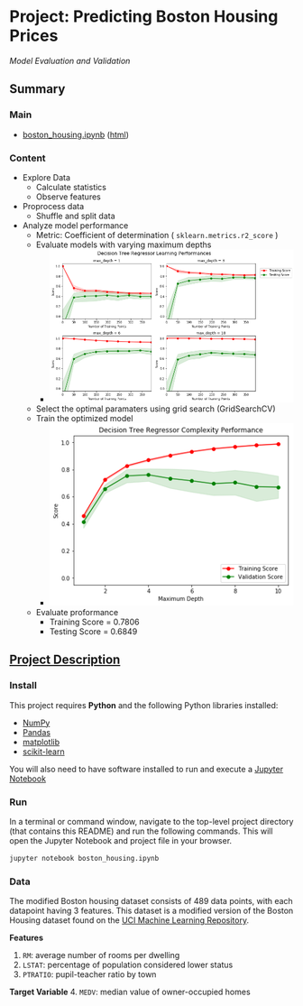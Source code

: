 
# Project: Predicting Boston Housing Prices
*Model Evaluation and Validation*

## Summary
### Main
- [boston_housing.ipynb](boston_housing.ipynb) ([html](others/boston_housing.html))

### Content
- Explore Data
  -  Calculate statistics
  -  Observe features
- Proprocess data
  - Shuffle and split data
- Analyze model performance
  - Metric:  Coefficient of determination ( `sklearn.metrics.r2_score` )
  - Evaluate models with varying maximum depths
    - ![1-Evaluate-models.png](others/images/1-Evaluate-models.png)
  - Select the optimal paramaters using  grid search (GridSearchCV)
  - Train the optimized model
    - ![2-Learning-curve.png](others/images/2-Learning-curve.png)
  - Evaluate proformance
    - Training Score =  0.7806
    - Testing Score = 0.6849

## [Project Description](others/project_description.md)
### Install
This project requires **Python** and the following Python libraries installed:

- [NumPy](http://www.numpy.org/)
- [Pandas](http://pandas.pydata.org/)
- [matplotlib](http://matplotlib.org/)
- [scikit-learn](http://scikit-learn.org/stable/)

You will also need to have software installed to run and execute a [Jupyter Notebook](http://ipython.org/notebook.html)

### Run
In a terminal or command window, navigate to the top-level project directory (that contains this README) and run the following commands. This will open the Jupyter Notebook and project file in your browser.
```bash
jupyter notebook boston_housing.ipynb
```

### Data
The modified Boston housing dataset consists of 489 data points, with each datapoint having 3 features. This dataset is a modified version of the Boston Housing dataset found on the [UCI Machine Learning Repository](https://archive.ics.uci.edu/ml/datasets/Housing).

**Features**
1.  `RM`: average number of rooms per dwelling
2. `LSTAT`: percentage of population considered lower status
3. `PTRATIO`: pupil-teacher ratio by town

**Target Variable**
4. `MEDV`: median value of owner-occupied homes

